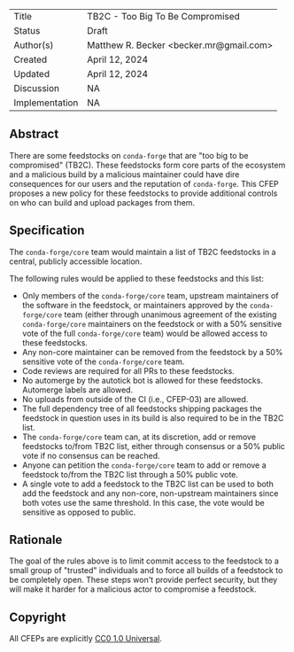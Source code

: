 
<table>
<tr><td> Title </td><td> TB2C - Too Big To Be Compromised </td>
<tr><td> Status </td><td> Draft </td></tr>
<tr><td> Author(s) </td><td> Matthew R. Becker &lt;becker.mr@gmail.com&gt;</td></tr>
<tr><td> Created </td><td> April 12, 2024</td></tr>
<tr><td> Updated </td><td> April 12, 2024</td></tr>
<tr><td> Discussion </td><td> NA </td></tr>
<tr><td> Implementation </td><td> NA </td></tr>
</table>

## Abstract

There are some feedstocks on `conda-forge` that are "too big to be compromised" (TB2C).  These feedstocks
form core parts of the ecosystem and a malicious build by a malicious maintainer could have dire consequences
for our users and the reputation of `conda-forge`.  This CFEP proposes a new policy for these feedstocks to provide
additional controls on who can build and upload packages from them.

## Specification

The `conda-forge/core` team would maintain a list of TB2C feedstocks in a central, publicly accessible location.

The following rules would be applied to these feedstocks and this list:

- Only members of the `conda-forge/core` team, upstream maintainers of the software in the feedstock, or maintainers
  approved by the `conda-forge/core` team (either through unanimous agreement of the existing `conda-forge/core` maintainers on
  the feedstock or with a 50% sensitive vote of the full `conda-forge/core` team) would be allowed access to these feedstocks.
- Any non-core maintainer can be removed from the feedstock by a 50% sensitive vote of the `conda-forge/core` team.
- Code reviews are required for all PRs to these feedstocks.
- No automerge by the autotick bot is allowed for these feedstocks. Automerge labels are allowed.
- No uploads from outside of the CI (i.e., CFEP-03) are allowed.
- The full dependency tree of all feedstocks shipping packages the feedstock in question uses in its build is
  also required to be in the TB2C list.
- The `conda-forge/core` team can, at its discretion, add or remove feedstocks to/from TB2C list, either through consensus
  or a 50% public vote if no consensus can be reached.
- Anyone can petition the `conda-forge/core` team to add or remove a feedstock to/from the TB2C list through a 50% public vote.
- A single vote to add a feedstock to the TB2C list can be used to both add the feedstock and any non-core, non-upstream maintainers
  since both votes use the same threshold. In this case, the vote would be sensitive as opposed to public.

## Rationale

The goal of the rules above is to limit commit access to the feedstock to a small group of "trusted" individuals and to force
all builds of a feedstock to be completely open. These steps won't provide perfect security, but they will make it harder for a
malicious actor to compromise a feedstock.

## Copyright

All CFEPs are explicitly [CC0 1.0 Universal](https://creativecommons.org/publicdomain/zero/1.0/).
